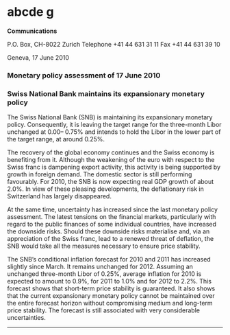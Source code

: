 # abcde g

**Communications**


P.O. Box, CH-8022 Zurich
Telephone +41 44 631 31 11
Fax +41 44 631 39 10

Geneva, 17 June 2010

### Monetary policy assessment of 17 June 2010


### Swiss National Bank maintains its expansionary monetary policy

The Swiss National Bank (SNB) is maintaining its expansionary monetary policy.
Consequently, it is leaving the target range for the three-month Libor unchanged at 0.00–
0.75% and intends to hold the Libor in the lower part of the target range, at around
0.25%.

The recovery of the global economy continues and the Swiss economy is benefiting from
it. Although the weakening of the euro with respect to the Swiss franc is dampening
export activity, this activity is being supported by growth in foreign demand. The
domestic sector is still performing favourably. For 2010, the SNB is now expecting real
GDP growth of about 2.0%. In view of these pleasing developments, the deflationary risk
in Switzerland has largely disappeared.

At the same time, uncertainty has increased since the last monetary policy assessment.
The latest tensions on the financial markets, particularly with regard to the public
finances of some individual countries, have increased the downside risks. Should these
downside risks materialise and, via an appreciation of the Swiss franc, lead to a renewed
threat of deflation, the SNB would take all the measures necessary to ensure price
stability.

The SNB’s conditional inflation forecast for 2010 and 2011 has increased slightly since
March. It remains unchanged for 2012. Assuming an unchanged three-month Libor of
0.25%, average inflation for 2010 is expected to amount to 0.9%, for 2011 to 1.0% and
for 2012 to 2.2%. This forecast shows that short-term price stability is guaranteed. It also
shows that the current expansionary monetary policy cannot be maintained over the
entire forecast horizon without compromising medium and long-term price stability. The
forecast is still associated with very considerable uncertainties.


-----

